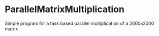 # ParallelMatrixMultiplication
Simple program for a task based parallel multiplication of a 2000x2000 matrix
